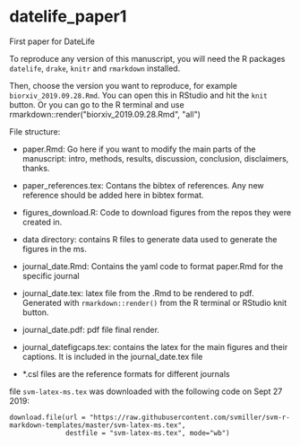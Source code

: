 # datelife_paper1
First paper for DateLife

To reproduce any version of this manuscript, you will need the R packages `datelife`, `drake`, `knitr` and `rmarkdown` installed.

Then, choose the version you want to reproduce, for example `biorxiv_2019.09.28.Rmd`.
You can open this in RStudio and hit the `knit` button. Or you can go to the R terminal and use rmarkdown::render("biorxiv_2019.09.28.Rmd", "all")

File structure:

- paper.Rmd: Go here if you want to modify the main parts of the manuscript: intro, methods, results, discussion, conclusion, disclaimers, thanks.
- paper_references.tex: Contans the bibtex of references. Any new reference should be added here in bibtex format.
- figures_download.R: Code to download figures from the repos they were created in.
- data directory: contains R files to generate data used to generate the figures in the ms.

- journal_date.Rmd: Contains the yaml code to format paper.Rmd for the specific journal
- journal_date.tex: latex file from the .Rmd to be rendered to pdf. Generated with `rmarkdown::render()` from the R terminal or RStudio knit button.
- journal_date.pdf: pdf file final render.
- journal_datefigcaps.tex: contains the latex for the main figures and their captions. It is included in the journal_date.tex file

- *.csl files are the reference formats for different journals

file `svm-latex-ms.tex` was downloaded with the following code on Sept 27 2019:
```
download.file(url = "https://raw.githubusercontent.com/svmiller/svm-r-markdown-templates/master/svm-latex-ms.tex",
              destfile = "svm-latex-ms.tex", mode="wb")
```
